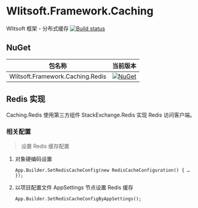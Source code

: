 # Wlitsoft.Framework.Caching
Wlitsoft 框架 - 分布式缓存
[![Build status](https://ci.appveyor.com/api/projects/status/v575krel0vjv6ew5?svg=true)](https://ci.appveyor.com/project/Wlitsoft/caching)

## NuGet

包名称  | 当前版本 |
-------- | :------------ |
Wlitsoft.Framework.Caching.Redis | [![NuGet](https://img.shields.io/nuget/v/Wlitsoft.Framework.Caching.Redis.svg)](https://www.nuget.org/packages/Wlitsoft.Framework.Caching.Redis)

## Redis 实现

Caching.Redis 使用第三方组件 StackExchange.Redis 实现 Redis 访问客户端。

### 相关配置

> 设置 Redis 缓存配置

1. 对象硬编码设置

   `App.Builder.SetRedisCacheConfig(new RedisCacheConfiguration() { … });`

2. 以项目配置文件 AppSettings 节点设置 Redis 缓存

   `App.Builder.SetRedisCacheConfigByAppSettings();`

   ​